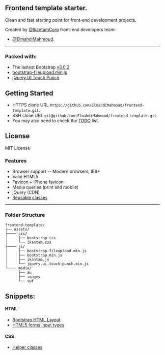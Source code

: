 Frontend template starter.
---
Clean and fast starting point for front-end development projects.

Created by [@IkantamCorp](https://twitter.com/IkantamCorp) front-end developers team: 
- [@ElmahdiMahmoud](https://twitter.com/ElmahdiMahmoud). 

---

### Packed with: 
* The lastest Bootstrap [v3.0.2](http://getbootstrap.com/) 
* [bootstrap-fileupload.min.js](http://jasny.github.io/bootstrap/javascript/#fileinput)
* [jQuery UI Touch Punch](http://touchpunch.furf.com/)


## Getting Started
- HTTPS clone URL `https://github.com/ElmahdiMahmoud/frontend-template.git`.
- SSH clone URL `git@github.com:ElmahdiMahmoud/frontend-template.git`.
- You may also need to check the [TODO](https://github.com/ElmahdiMahmoud/frontend-template/blob/master/TODO.md) list.

## License
MIT License

### Features

- Browser support 
-- Modern browsers, IE8+ 
- Valid HTML5
- Favicon + iPhone favicon
- Media queries (print and mobile)
- jQuery (CDN)
- [Reusable classes](https://github.com/ElmahdiMahmoud/frontend-template/blob/master/doc/helper-classes.md)

---

### Folder Structure

```
frontend-template/
├── assets/
├──── css/
│     ├── bootstrap.css
│     └── ikantam.css
├──── js/
│     ├── bootstrap-fileupload.min.js
│     ├── bootstrap.min.js
│     ├── ikantam.js
│     └── jquery.ui.touch-punch.min.js
└──── media/
      ├── au
      ├── images
      └── swf
```

## Snippets:

#### HTML
* [Bootstrap HTML Layout](https://github.com/ElmahdiMahmoud/frontend-template/blob/master/doc/bootstrap-html-layout.md)
* [HTML5 forms input types](https://github.com/ElmahdiMahmoud/frontend-template/blob/master/doc/html5-forms-input-types.md)

#### CSS
* [Helper classes](https://github.com/ElmahdiMahmoud/frontend-template/blob/master/doc/helper-classes.md)
